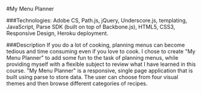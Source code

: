 #My Menu Planner

###Technologies:
Adobe CS, Path.js, jQuery, Underscore.js, templating, JavaScript, Parse SDK (built on top of Backbone.js), HTML5, CSS3, Responsive Design, Heroku deployment.

###Description
If you do a lot of cooking, planning menus can become tedious and time consuming even if you love to cook. I chose to create "My Menu Planner" to add some fun to the task of planning menus, while providing myself with a flexible subject to review what I have learned in this course. "My Menu Planner" is a responsive, single page application that is built using parse to store data. The user can choose from four visual themes and then browse different categories of recipes.